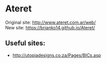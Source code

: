 # Ateret
Original site: http://www.ateret.com.ar/web/  
New site: https://brianko14.github.io/Ateret/

## Useful sites:
- http://utopiadesigns.co.za/Pages/BICs.asp

